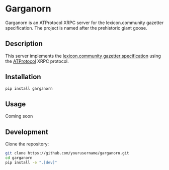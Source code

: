 # Garganorn

Garganorn is an ATProtocol XRPC server for the lexicon.community gazetter specification. The project is named after the prehistoric giant goose.

## Description

This server implements the [lexicon.community gazetter specification](https://github.com/lexicon-community/governance/issues/13) using the [ATProtocol](https://atproto.com/) XRPC protocol.

## Installation

```bash
pip install garganorn
```

## Usage

Coming soon

## Development

Clone the repository:

```bash
git clone https://github.com/yourusername/garganorn.git
cd garganorn
pip install -e ".[dev]"
```
